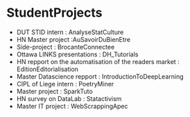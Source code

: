 # StudentProjects

* DUT STID intern : AnalyseStatCulture
* HN Master project :AuSavoirDuBienEtre
* Side-project : BrocanteConnectee
* Ottawa LINKS presentations : DH_Tutorials
* HN repport on the automatisation of the readers market : EditionEditorialisation
* Master Datascience repport : IntroductionToDeepLearning
* CIPL of Liege intern : PoetryMiner
* Master project : SparkTuto
* HN survey on DataLab : Statactivism
* Master IT project : WebScrappingApec
